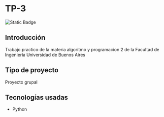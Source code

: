 # TP-3
![Static Badge](https://img.shields.io/badge/Estado%20-%20Terminado%20-%20green)

## Introducción
Trabajo practico de la materia algoritmo y programacion 2 de la Facultad de Ingeniería Universidad de Buenos Aires

## Tipo de proyecto
Proyecto grupal

## Tecnologías usadas
- Python
